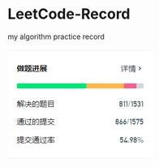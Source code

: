 # LeetCode-Record
my algorithm practice record

![](https://raw.githubusercontent.com/FrancsXiang/myImgBed/master/img/1.PNG)

